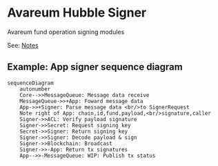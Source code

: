 # Avareum Hubble Signer

Avareum fund operation signing modules

See: [Notes](/note.md)

## Example: App signer sequence diagram

```mermaid
sequenceDiagram
    autonumber
    Core-->>MessageQueue: Message data receive
    MessageQueue->>+App: Foward message data
    App->>+Signer: Parse message data <br/>to SignerRequest
    Note right of App: chain,id,fund,payload,<br/>signature,caller
    Signer->>ACL: Verify payload signature
    Signer->>Secret: Request signing key
    Secret->>Signer: Return signing key
    Signer->>Signer: Decode payload & sign
    Signer->>Blockchain: Broadcast
    Signer->>-App: Return tx signatures
    App-->>-MessageQueue: WIP: Publish tx status
```
